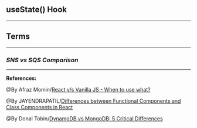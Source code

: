 ## **useState() Hook**


-----------------------------------------------


## **Terms**

-----------------------------------------------

### ***SNS vs SQS Comparison***



-------------------------------------------------------------



**References:**

@By Afraz Momin/[React v/s Vanilla JS - When to use what?](https://dev.to/afrazchelsea/react-vs-vanilla-js-what-why-and-when-1jin) 

@By JAYENDRAPATIL/[Differences between Functional Components and Class Components in React](https://www.geeksforgeeks.org/differences-between-functional-components-and-class-components-in-react/)

@By Donal Tobin/[DynamoDB vs MongoDB: 5 Critical Differences](https://www.xplenty.com/blog/dynamodb-vs-mongodb-differences/)
